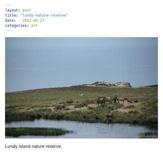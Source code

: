 ```yaml
---
layout: post
title: "lundy-nature-reserve"
date:   2022-06-27
categories: art
---
```


![lundy-nature-reserve](/img/arts/lundy-nature-reserve.jpeg)

<span class='image-details'>
Lundy island nature reserve.<br/>
</span>
